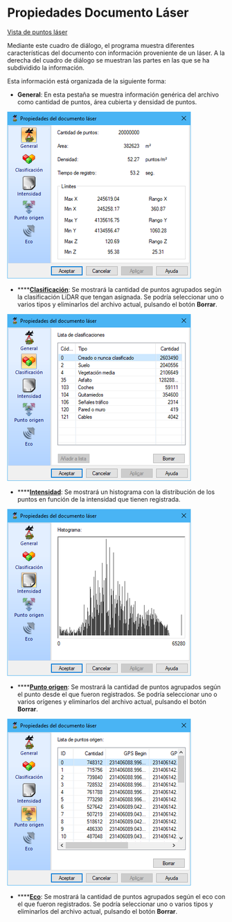 # Propiedades Documento Láser

[Vista de puntos láser](../../fichas-de-herramientas/ficha-de-herramientas-archivos-lidar/vista-de-puntos-laser.md)

Mediante este cuadro de diálogo, el programa muestra diferentes características del documento con información proveniente de un láser. A la derecha del cuadro de diálogo se muestran las partes en las que se ha subdividido la información.

Esta información está organizada de la siguiente forma:

* **General**: En esta pestaña se muestra información genérica del archivo como cantidad de puntos, área cubierta y densidad de puntos.

![Propiedades del documento l&#xE1;ser. Ficha General](../../../.gitbook/assets/image%20%2813%29.png)

* \*\*\*\*[**Clasificación**](../segun-clasificacion-lidar/): Se mostrará la cantidad de puntos agrupados según la clasificación LiDAR que tengan asignada. Se podría seleccionar uno o varios tipos y eliminarlos del archivo actual, pulsando el botón **Borrar**.

![Propiedades del documento l&#xE1;ser. Ficha Clasificaci&#xF3;n](../../../.gitbook/assets/image%20%2815%29.png)

* \*\*\*\*[**Intensidad**](../segun-intensidad/): Se mostrará un histograma con la distribución de los puntos en función de la intensidad que tienen registrada.

![Propiedades del documento l&#xE1;ser. Ficha Intensidad](../../../.gitbook/assets/image%20%2810%29.png)

* \*\*\*\*[**Punto origen**](../segun-punto-de-registro/): Se mostrará la cantidad de puntos agrupados según el punto desde el que fueron registrados. Se podría seleccionar uno o varios orígenes y eliminarlos del archivo actual, pulsando el botón **Borrar**.

![Propiedades del documento l&#xE1;ser. Ficha Punto Origen](../../../.gitbook/assets/image%20%2816%29.png)

* \*\*\*\*[**Eco**](../segun-eco-lidar/): Se mostrará la cantidad de puntos agrupados según el eco con el que fueron registrados. Se podría seleccionar uno o varios tipos y eliminarlos del archivo actual, pulsando el botón **Borrar**.

